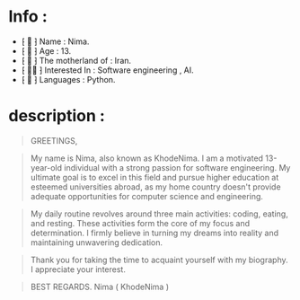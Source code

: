 # Info :

- ⁅ 📛 ⁆ Name : Nima.
- ⁅ 👦 ⁆ Age : 13.
- ⁅ 🧠 ⁆ The motherland of : Iran.
- ⁅ 👨‍💻 ⁆ Interested In : Software engineering , AI.
- ⁅ 🐍 ⁆ Languages : Python.


# description :


> GREETINGS,

> My name is Nima, also known as KhodeNima. I am a motivated 13-year-old individual with a strong passion for software engineering. My ultimate goal is to excel in this field and pursue  higher education at esteemed universities abroad, as my home country doesn't provide adequate opportunities for computer science and engineering.

> My daily routine revolves around three main activities: coding, eating, and resting. These activities form the core of my focus and determination. I firmly believe in turning my dreams  into reality and maintaining unwavering dedication.

> Thank you for taking the time to acquaint yourself with my biography. I appreciate your interest.

> BEST REGARDS.
> Nima ( KhodeNima )
